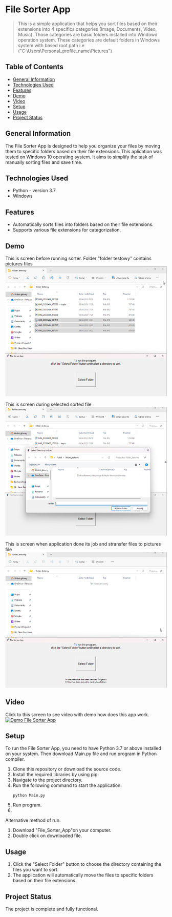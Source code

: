 # File Sorter App

> This is a simple application that helps you sort files based on their extensions into 4 specifics categories (Image, Documents, Video, Music). Those categories are basic folders installed into Windowd operation system. These categories are default folders in Windows system with based root path i.e ("C:\Users\Personal_profile_name\Pictures")

## Table of Contents
* [General Information](#general-information)
* [Technologies Used](#technologies-used)
* [Features](#features)
* [Demo](#demo)
* [Video](#video)
* [Setup](#setup)
* [Usage](#usage)
* [Project Status](#project-status)

## General Information
The File Sorter App is designed to help you organize your files by moving them to specific folders based on their file extensions. This aplication was tested on Windows 10 operating system.  It aims to simplify the task of manually sorting files and save time.

## Technologies Used
- Python - version 3.7
- Windows

## Features
- Automatically sorts files into folders based on their file extensions.
- Supports various file extensions for categorization.

## Demo
This is screen before running sorter. Folder "folder testowy" contains pictures files 
![Before_run_application](images/Before_run_app.png) 
 
This is screen during selected sorted file
![During_run_application](images/During_run_app.png)
  
This is screen when application done its job and stransfer files to pictures file
![After_run_application](images/After_run_app.png) 

## Video
Click to this screen to see video with demo how does this app work. 
[![Demo File Sorter App](http://img.youtube.com/vi/ffNtDCFeqZA/0.jpg)](http://www.youtube.com/watch?v=ffNtDCFeqZA)

 

## Setup
To run the File Sorter App, you need to have Python 3.7 or above installed on your system. Then download Main.py file and run program in Python compiler.
1. Clone this repository or download the source code.
2. Install the required libraries by using pip:
3. Navigate to the project directory.
4. Run the following command to start the application:
   ```
   python Main.py
   ```
5. Run program.
6. 
Alternative method of run. 
1. Download "File_Sorter_App"on your computer.
2. Double click on downloaded file.

## Usage
1. Click the "Select Folder" button to choose the directory containing the files you want to sort.
2. The application will automatically move the files to specific folders based on their file extensions.

## Project Status
The project is complete and fully functional.
